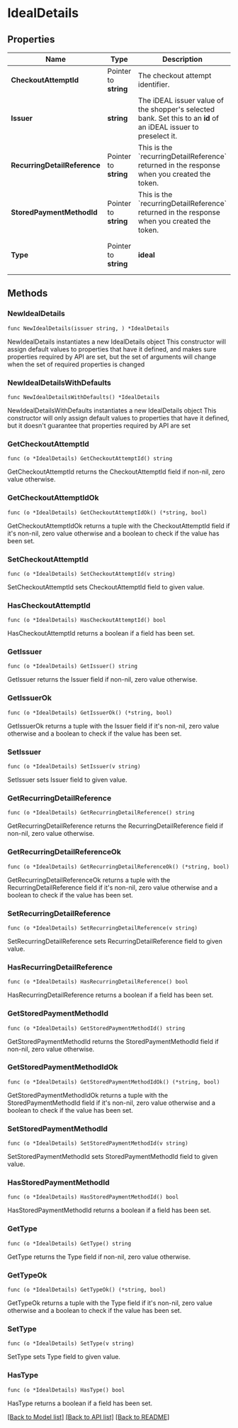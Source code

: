 # IdealDetails

## Properties

Name | Type | Description | Notes
------------ | ------------- | ------------- | -------------
**CheckoutAttemptId** | Pointer to **string** | The checkout attempt identifier. | [optional] 
**Issuer** | **string** | The iDEAL issuer value of the shopper&#39;s selected bank. Set this to an **id** of an iDEAL issuer to preselect it. | 
**RecurringDetailReference** | Pointer to **string** | This is the &#x60;recurringDetailReference&#x60; returned in the response when you created the token. | [optional] 
**StoredPaymentMethodId** | Pointer to **string** | This is the &#x60;recurringDetailReference&#x60; returned in the response when you created the token. | [optional] 
**Type** | Pointer to **string** | **ideal** | [optional] [default to "ideal"]

## Methods

### NewIdealDetails

`func NewIdealDetails(issuer string, ) *IdealDetails`

NewIdealDetails instantiates a new IdealDetails object
This constructor will assign default values to properties that have it defined,
and makes sure properties required by API are set, but the set of arguments
will change when the set of required properties is changed

### NewIdealDetailsWithDefaults

`func NewIdealDetailsWithDefaults() *IdealDetails`

NewIdealDetailsWithDefaults instantiates a new IdealDetails object
This constructor will only assign default values to properties that have it defined,
but it doesn't guarantee that properties required by API are set

### GetCheckoutAttemptId

`func (o *IdealDetails) GetCheckoutAttemptId() string`

GetCheckoutAttemptId returns the CheckoutAttemptId field if non-nil, zero value otherwise.

### GetCheckoutAttemptIdOk

`func (o *IdealDetails) GetCheckoutAttemptIdOk() (*string, bool)`

GetCheckoutAttemptIdOk returns a tuple with the CheckoutAttemptId field if it's non-nil, zero value otherwise
and a boolean to check if the value has been set.

### SetCheckoutAttemptId

`func (o *IdealDetails) SetCheckoutAttemptId(v string)`

SetCheckoutAttemptId sets CheckoutAttemptId field to given value.

### HasCheckoutAttemptId

`func (o *IdealDetails) HasCheckoutAttemptId() bool`

HasCheckoutAttemptId returns a boolean if a field has been set.

### GetIssuer

`func (o *IdealDetails) GetIssuer() string`

GetIssuer returns the Issuer field if non-nil, zero value otherwise.

### GetIssuerOk

`func (o *IdealDetails) GetIssuerOk() (*string, bool)`

GetIssuerOk returns a tuple with the Issuer field if it's non-nil, zero value otherwise
and a boolean to check if the value has been set.

### SetIssuer

`func (o *IdealDetails) SetIssuer(v string)`

SetIssuer sets Issuer field to given value.


### GetRecurringDetailReference

`func (o *IdealDetails) GetRecurringDetailReference() string`

GetRecurringDetailReference returns the RecurringDetailReference field if non-nil, zero value otherwise.

### GetRecurringDetailReferenceOk

`func (o *IdealDetails) GetRecurringDetailReferenceOk() (*string, bool)`

GetRecurringDetailReferenceOk returns a tuple with the RecurringDetailReference field if it's non-nil, zero value otherwise
and a boolean to check if the value has been set.

### SetRecurringDetailReference

`func (o *IdealDetails) SetRecurringDetailReference(v string)`

SetRecurringDetailReference sets RecurringDetailReference field to given value.

### HasRecurringDetailReference

`func (o *IdealDetails) HasRecurringDetailReference() bool`

HasRecurringDetailReference returns a boolean if a field has been set.

### GetStoredPaymentMethodId

`func (o *IdealDetails) GetStoredPaymentMethodId() string`

GetStoredPaymentMethodId returns the StoredPaymentMethodId field if non-nil, zero value otherwise.

### GetStoredPaymentMethodIdOk

`func (o *IdealDetails) GetStoredPaymentMethodIdOk() (*string, bool)`

GetStoredPaymentMethodIdOk returns a tuple with the StoredPaymentMethodId field if it's non-nil, zero value otherwise
and a boolean to check if the value has been set.

### SetStoredPaymentMethodId

`func (o *IdealDetails) SetStoredPaymentMethodId(v string)`

SetStoredPaymentMethodId sets StoredPaymentMethodId field to given value.

### HasStoredPaymentMethodId

`func (o *IdealDetails) HasStoredPaymentMethodId() bool`

HasStoredPaymentMethodId returns a boolean if a field has been set.

### GetType

`func (o *IdealDetails) GetType() string`

GetType returns the Type field if non-nil, zero value otherwise.

### GetTypeOk

`func (o *IdealDetails) GetTypeOk() (*string, bool)`

GetTypeOk returns a tuple with the Type field if it's non-nil, zero value otherwise
and a boolean to check if the value has been set.

### SetType

`func (o *IdealDetails) SetType(v string)`

SetType sets Type field to given value.

### HasType

`func (o *IdealDetails) HasType() bool`

HasType returns a boolean if a field has been set.


[[Back to Model list]](../README.md#documentation-for-models) [[Back to API list]](../README.md#documentation-for-api-endpoints) [[Back to README]](../README.md)



